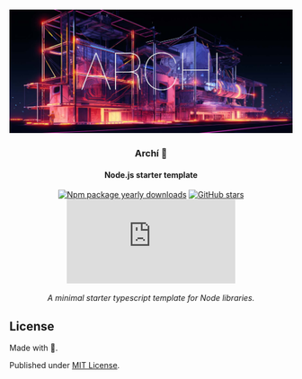 <div align="center">
<br />

![Archí](.github/banner.jpg)

<h3>Archí 🔨</h3>

#### Node.js starter template

[![Npm package yearly downloads](https://badgen.net/npm/dy/express)](https://npmjs.com/package/express)
[![GitHub stars](https://img.shields.io/github/stars/freeCodeCamp/freeCodeCamp.svg?style=social&label=Star&maxAge=2592000)](https://github.com/freeCodeCamp/freeCodeCamp)
[![NuGet stable version](https://badgen.net/nuget/v/newtonsoft.json)](https://nuget.org/packages/newtonsoft.json)

*A minimal starter typescript template for Node libraries.*
</div>

## License

Made with 🤍.

Published under [MIT License](./LICENSE).


